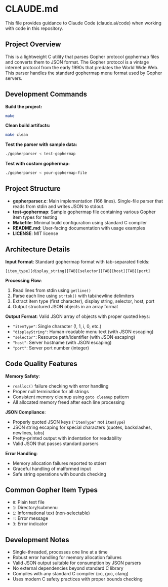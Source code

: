 # CLAUDE.md

This file provides guidance to Claude Code (claude.ai/code) when working with code in this repository.

## Project Overview

This is a lightweight C utility that parses Gopher protocol gophermap files and converts them to JSON format. The Gopher protocol is a vintage internet protocol from the early 1990s that predates the World Wide Web. This parser handles the standard gophermap menu format used by Gopher servers.

## Development Commands

**Build the project:**
```bash
make
```

**Clean build artifacts:**
```bash
make clean
```

**Test the parser with sample data:**
```bash
./gopherparser < test-gophermap
```

**Test with custom gophermap:**
```bash
./gopherparser < your-gophermap-file
```

## Project Structure

- **gopherparser.c**: Main implementation (166 lines). Single-file parser that reads from stdin and writes JSON to stdout.
- **test-gophermap**: Sample gophermap file containing various Gopher item types for testing
- **Makefile**: Minimal build configuration using standard C compiler
- **README.md**: User-facing documentation with usage examples
- **LICENSE**: MIT license

## Architecture Details

**Input Format**: Standard gophermap format with tab-separated fields:
```
[item_type][display_string][TAB][selector][TAB][host][TAB][port]
```

**Processing Flow**:
1. Read lines from stdin using `getline()`
2. Parse each line using `strtok()` with tab/newline delimiters
3. Extract item type (first character), display string, selector, host, port
4. Output structured JSON objects in an array format

**Output Format**: Valid JSON array of objects with proper quoted keys:
- `"itemType"`: Single character (!, 1, i, 0, etc.)
- `"displayString"`: Human-readable menu text (with JSON escaping)
- `"selector"`: Resource path/identifier (with JSON escaping)
- `"host"`: Server hostname (with JSON escaping)
- `"port"`: Server port number (integer)

## Code Quality Features

**Memory Safety**:
- `realloc()` failure checking with error handling
- Proper null termination for all strings
- Consistent memory cleanup using `goto cleanup` pattern
- All allocated memory freed after each line processing

**JSON Compliance**:
- Properly quoted JSON keys (`"itemType"` not `itemType`)
- JSON string escaping for special characters (quotes, backslashes, newlines, tabs)
- Pretty-printed output with indentation for readability
- Valid JSON that passes standard parsers

**Error Handling**:
- Memory allocation failures reported to stderr
- Graceful handling of malformed input
- Safe string operations with bounds checking

## Common Gopher Item Types

- `0`: Plain text file
- `1`: Directory/submenu
- `i`: Informational text (non-selectable)
- `!`: Error message
- `3`: Error indicator

## Development Notes

- Single-threaded, processes one line at a time
- Robust error handling for memory allocation failures
- Valid JSON output suitable for consumption by JSON parsers
- No external dependencies beyond standard C library
- Compiles with any standard C compiler (cc, gcc, clang)
- Uses modern C safety practices with proper bounds checking